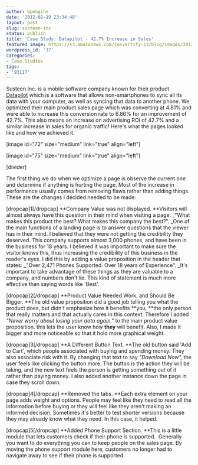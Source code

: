 ```yaml
---
author: wpengine
date: '2012-02-19 23:34:48'
layout: post
slug: susteen-inc
status: publish
title: 'Case Study: Datapilot - 42.7% Increase in Sales'
featured_image: https://s3.amazonaws.com/convertify-s3/blog/images/2012/02/Screen-Shot-2011-11-24-at-5.12.29-PM.png
wordpress_id: '37'
categories:
- Case Studies
tags:
- '93117'
---
```


Susteen Inc. is a mobile software company known for their product [Datapilot](http://datapilot.com) which is a software that allows non-smartphones to sync all its data with your computer, as well as syncing that data to another phone. We optimized their main product sales page which was converting at 4.81% and were able to increase this conversion rate to 6.86% for an improvement of 42.7%. This also means an increase on advertising ROI of 42.7% and a similar increase in sales for organic traffic! Here's what the pages looked like and how we achieved it. 

[image id="72" size="medium" link="true" align="left"]

[image id="75" size="medium" link="true" align="left"]

[divider]

The first thing we do when we optimize a page is observe the current one and determine if anything is hurting the page. Most of the increase in performance usually comes from removing flaws rather than adding things. These are the changes I decided needed to be made:  
  
[dropcap]1[/dropcap] **Company Value was not displayed. **Visitors will almost always have this question in their mind when visiting a page: _"What makes this product the best? What makes this company the best?". _One of the main functions of a landing page is to answer questions that the viewer has in their mind. I believed that they were not getting the credibility they deserved. This company supports almost 3,000 phones, and have been in the business for 18 years. I believed it was important to make sure the visitor knows this, thus increasing the credibility of this business in the reader's eyes. I did this by adding a value proposition in the header that states: _"Over 2,471 Phones Supported. Over 18 years of Experience". _It's important to take advantage of these things as they are valuable to a company, and numbers don't lie. This kind of statement is much more effective than saying words like 'Best'.  
  
[dropcap]2[/dropcap] **Product Value Needed Work, and Should Be Bigger. **The old value proposition did a good job telling you what the product does, but didn't emphasize how it benefits **you, **the only person that really matters and that actually cares in this context. Therefore I added _"Never worry about losing your data again."_ to the main product value proposition. this lets the user know how **they** will benefit. Also, I made it bigger and more noticeable so that it hold more graphical weight.  
  
[dropcap]3[/dropcap] **A Different Button Text. **The old button said 'Add to Cart', which people associated with buying and spending money. They also associate risk with it. By changing that text to say _"Download Now",_ the user feels like clicking the button more. The button is the action they will be taking, and the new text feels the person is getting something out of it rather than paying money. I also added another instance down the page in case they scroll down.  
  
[dropcap]4[/dropcap] **Removed the tabs. **Each extra element on your page adds weight and options. People may feel like they need to read all the information before buying or they will feel like they aren't making an informed decision. Sometimes it's better to test shorter versions because they may already know what they need. In this case, it helped.  
  
[dropcap]5[/dropcap] **Added Phone Support Section. **This is a little module that lets customers check if their phone is supported.  Generally you want to do everything you can to keep people on the sales page. By moving the phone support module here, customers no longer had to navigate away to see if their phone is supported.

